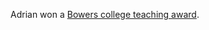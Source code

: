 Adrian won a [Bowers college teaching award](https://bowers.cornell.edu/excellence-awards/teaching-and-advising-awards).
